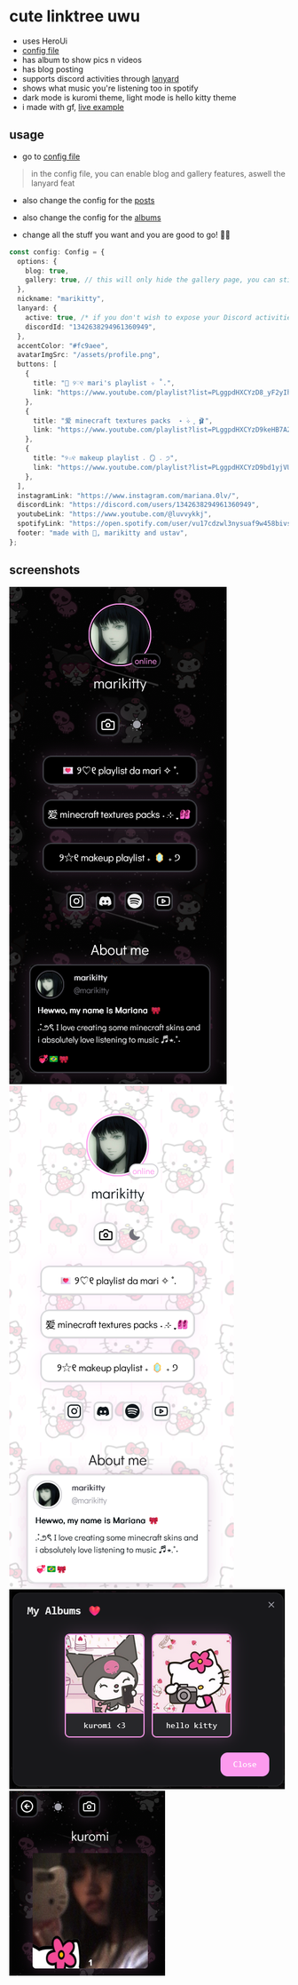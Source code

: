 # cute linktree uwu
- uses HeroUi 
- [config file](https://raw.githubusercontent.com/xyztavo/uwulinked/refs/heads/main/config.json)
- has album to show pics n videos
- has blog posting
- supports discord activities through [lanyard](https://github.com/Phineas/lanyard)
- shows what music you're listening too in spotify
- dark mode is kuromi theme, light mode is hello kitty theme
- i made with gf, [live example](https://marikitty.vercel.app)
## usage
- go to [config file](https://raw.githubusercontent.com/xyztavo/ulinked/refs/heads/main/config.ts)
> in the config file, you can enable blog and gallery features, aswell the lanyard feat
- also change the config for the [posts](https://raw.githubusercontent.com/xyztavo/ulinked/refs/heads/main/config.gallery.ts)
- also change the config for the [albums](https://raw.githubusercontent.com/xyztavo/ulinked/refs/heads/main/config.gallery.ts)


- change all the stuff you want and you are good to go! 💞💞
```ts
const config: Config = {
  options: {
    blog: true,
    gallery: true, // this will only hide the gallery page, you can still access it by going to its respective routes.
  },
  nickname: "marikitty",
  lanyard: {
    active: true, /* if you don't wish to expose your Discord activities with lanyard, set to false */
    discordId: "1342638294961360949",
  },
  accentColor: "#fc9aee",
  avatarImgSrc: "/assets/profile.png",
  buttons: [
    {
      title: "💌 ୨♡୧ mari's playlist ✧ ˚.",
      link: "https://www.youtube.com/playlist?list=PLggpdHXCYzD8_yF2yIh2qIS83RF5SnKd0",
    },
    {
      title: "爱 minecraft textures packs  ˖ ࣪⊹ ִֶָ 🩰",
      link: "https://www.youtube.com/playlist?list=PLggpdHXCYzD9keHB7A2z8PsTKSzkd6YXV",
    },
    {
      title: "୨☆୧ makeup playlist 𝅄 🪞 𝅄 ੭",
      link: "https://www.youtube.com/playlist?list=PLggpdHXCYzD9bd1yjVUnMSjSipdoHbfeA",
    },
  ],
  instagramLink: "https://www.instagram.com/mariana.0lv/",
  discordLink: "https://discord.com/users/1342638294961360949",
  youtubeLink: "https://www.youtube.com/@luvvykkj",
  spotifyLink: "https://open.spotify.com/user/vu17cdzwl3nysuaf9w458bivs",
  footer: "made with 💞, marikitty and ustav",
};
```
## screenshots
<img src="./public/assets/screenshots/homedark.png">
<img src="./public/assets/screenshots/homelight.png">
<img src="./public/assets/screenshots/albums.png">
<img src="./public/assets/screenshots/kuromi.png">
